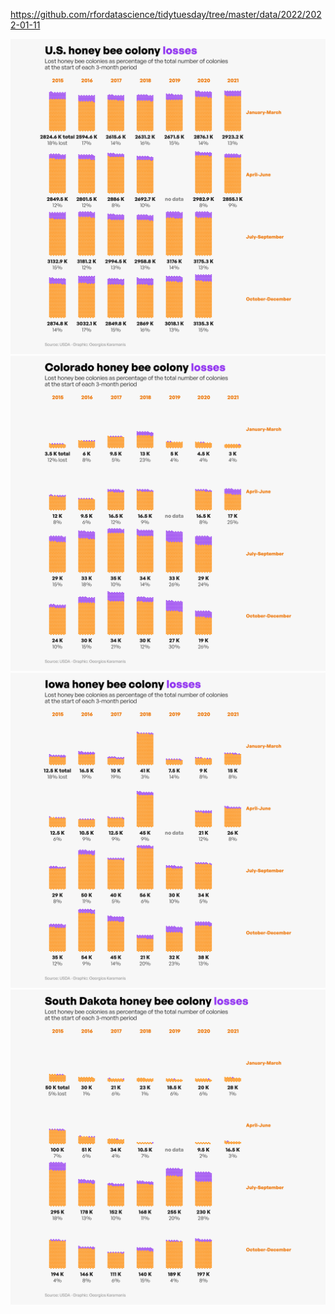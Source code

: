 https://github.com/rfordatascience/tidytuesday/tree/master/data/2022/2022-01-11

![](plots/bee_colonies-United%20States.png)  
![](plots/bee_colonies-Colorado.png)  
![](plots/bee_colonies-Iowa.png)  
![](plots/bee_colonies-South%20Dakota.png)  

